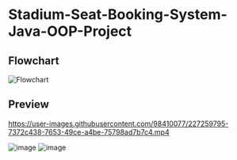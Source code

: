# Stadium-Seat-Booking-System-Java-OOP-Project

## Flowchart
![Flowchart](https://user-images.githubusercontent.com/98410077/227241643-1cd48016-7e14-4e20-aac9-b28d4dc70aef.png)


## Preview


https://user-images.githubusercontent.com/98410077/227259795-7372c438-7653-49ce-a4be-75798ad7b7c4.mp4

![image](https://user-images.githubusercontent.com/98410077/227259993-69d1a8c4-76f6-4d80-aeb3-214d7629a912.png) 
![image](https://user-images.githubusercontent.com/98410077/227260141-075cd457-6f5e-4662-9362-7a199d93f71e.png)

